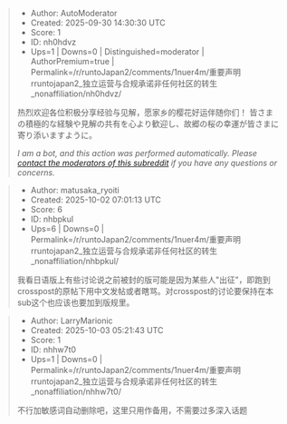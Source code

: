 > - Author: AutoModerator
> - Created: 2025-09-30 14:30:30 UTC
> - Score: 1
> - ID: nh0hdvz
> - Ups=1 | Downs=0 | Distinguished=moderator | AuthorPremium=true | Permalink=/r/runtoJapan2/comments/1nuer4m/重要声明rruntojapan2_独立运营与合规承诺非任何社区的转生_nonaffiliation/nh0hdvz/
>
> 热烈欢迎各位积极分享经验与见解，愿家乡的樱花好运伴随你们！
> 皆さまの積極的な経験や見解の共有を心より歓迎し、故郷の桜の幸運が皆さまに寄り添いますように。
> 
> *I am a bot, and this action was performed automatically. Please [contact the moderators of this subreddit](/message/compose/?to=/r/runtoJapan2) if you have any questions or concerns.*

> - Author: matusaka_ryoiti
> - Created: 2025-10-02 07:01:13 UTC
> - Score: 6
> - ID: nhbpkul
> - Ups=6 | Downs=0 | Permalink=/r/runtoJapan2/comments/1nuer4m/重要声明rruntojapan2_独立运营与合规承诺非任何社区的转生_nonaffiliation/nhbpkul/
>
> 我看日语版上有些讨论说之前被封的版可能是因为某些人"出征"，即跑到crosspost的原帖下用中文发帖或者瞎骂。对crosspost的讨论要保持在本sub这个也应该也要加到版规里。

> - Author: LarryMarionic
> - Created: 2025-10-03 05:21:43 UTC
> - Score: 1
> - ID: nhhw7t0
> - Ups=1 | Downs=0 | Permalink=/r/runtoJapan2/comments/1nuer4m/重要声明rruntojapan2_独立运营与合规承诺非任何社区的转生_nonaffiliation/nhhw7t0/
>
> 不行加敏感词自动删除吧，这里只用作备用，不需要过多深入话题
